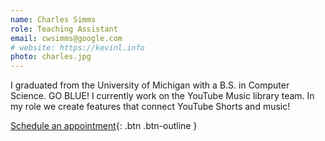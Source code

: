 ```yaml
---
name: Charles Simms
role: Teaching Assistant
email: cwsimms@google.com
# website: https://kevinl.info
photo: charles.jpg
---
```


I graduated from the University of Michigan with a B.S. in Computer Science. GO BLUE! I currently work on the YouTube Music library team. In my role we create features that connect YouTube Shorts and music!

[Schedule an appointment](https://calendar.app.google/WJ36c7KUNvhbicwV6){: .btn .btn-outline }

